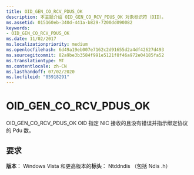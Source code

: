 ```yaml
---
title: OID_GEN_CO_RCV_PDUS_OK
description: 本主题介绍 OID_GEN_CO_RCV_PDUS_OK 对象标识符（OID）。
ms.assetid: 015160eb-340d-441a-b829-7200dd090082
keywords:
- OID_GEN_CO_RCV_PDUS_OK
ms.date: 11/02/2017
ms.localizationpriority: medium
ms.openlocfilehash: 6d49a19eb007e7162c2d91655d2a4df42627d493
ms.sourcegitcommit: 82a9be3b3584f991e5121f8f46a972e04185fa52
ms.translationtype: MT
ms.contentlocale: zh-CN
ms.lasthandoff: 07/02/2020
ms.locfileid: "85918291"
---
```

# <a name="oid_gen_co_rcv_pdus_ok"></a>OID_GEN_CO_RCV_PDUS_OK

OID_GEN_CO_RCV_PDUS_OK OID 指定 NIC 接收的且没有错误并指示绑定协议的 Pdu 数。

## <a name="requirements"></a>要求

**版本**： Windows Vista 和更高版本的**标头**： Ntddndis （包括 Ndis .h）

